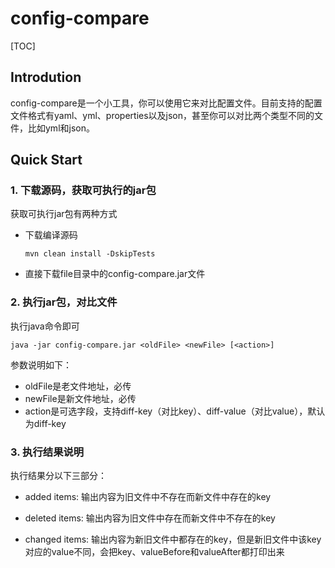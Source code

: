 # config-compare
[TOC]

## Introdution

config-compare是一个小工具，你可以使用它来对比配置文件。目前支持的配置文件格式有yaml、yml、properties以及json，甚至你可以对比两个类型不同的文件，比如yml和json。



## Quick Start

### 1. 下载源码，获取可执行的jar包

获取可执行jar包有两种方式

- 下载编译源码

  ```
  mvn clean install -DskipTests
  ```

- 直接下载file目录中的config-compare.jar文件



### 2. 执行jar包，对比文件

执行java命令即可

```
java -jar config-compare.jar <oldFile> <newFile> [<action>]

```

参数说明如下：

- oldFile是老文件地址，必传
- newFile是新文件地址，必传
- action是可选字段，支持diff-key（对比key）、diff-value（对比value），默认为diff-key



### 3. 执行结果说明

执行结果分以下三部分：

- added items:  输出内容为旧文件中不存在而新文件中存在的key

- deleted items: 输出内容为旧文件中存在而新文件中不存在的key

- changed items: 输出内容为新旧文件中都存在的key，但是新旧文件中该key对应的value不同，会把key、valueBefore和valueAfter都打印出来

  